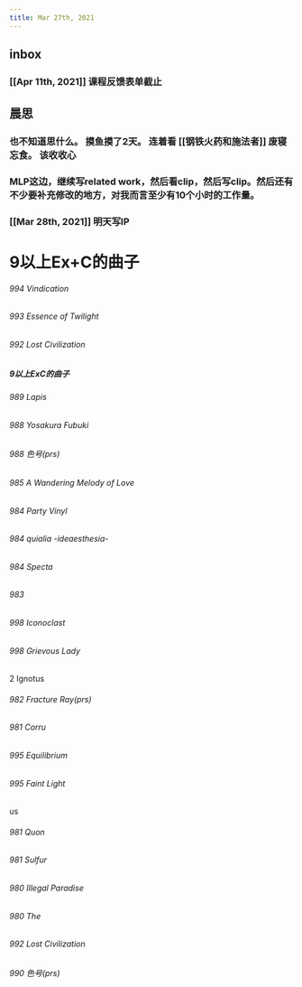 ```yaml
---
title: Mar 27th, 2021
---
```


## inbox
### [[Apr 11th, 2021]] 课程反馈表单截止
## 晨思
### 也不知道思什么。 摸鱼摸了2天。 连着看 [[钢铁火药和施法者]] 废寝忘食。 该收收心
### MLP这边，继续写related work，然后看clip，然后写clip。然后还有不少要补充修改的地方，对我而言至少有10个小时的工作量。
### [[Mar 28th, 2021]] 明天写IP
# 9以上Ex+C的曲子
###### 994 Vindication
###### 993 Essence of Twilight
###### 992 Lost Civilization
##### 9以上ExC的曲子
###### 989 Lapis
###### 988 Yosakura Fubuki
###### 988 色号(prs)
###### 985 A Wandering Melody of Love
###### 984 Party Vinyl
###### 984 quialia -ideaesthesia-
###### 984 Specta
###### 983
###### 998 Iconoclast
###### 998 Grievous Lady
2 Ignotus
###### 982 Fracture Ray(prs)
###### 981 Corru
###### 995 Equilibrium
###### 995 Faint Light
us
###### 981 Quon
###### 981 Sulfur
###### 980 Illegal Paradise
###### 980 The
###### 992 Lost Civilization
###### 990 色号(prs)
######
######
